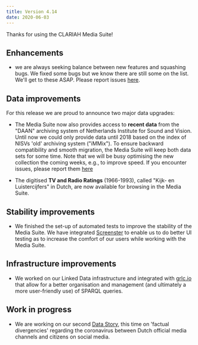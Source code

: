 ```yaml
---
title: Version 4.14
date: 2020-06-03
---
```


Thanks for using the CLARIAH Media Suite!

## Enhancements

- we are always seeking balance between new features and squashing bugs. We fixed some bugs but we know there are still some on the list. We'll get to these ASAP. Please report issues [here](https://gitter.im/beeldengeluid/mediasuite-bugreports).

## Data improvements

For this release we are proud to announce two major data upgrades:  

- The Media Suite now also provides access to **recent data** from the "DAAN" archiving system of Netherlands Institute for Sound and Vision. Until now we could only provide data until 2018 based on the index of NISVs 'old' archiving system ("iMMix"). To ensure backward compatibility and smooth migration, the Media Suite will keep both data sets for some time. Note that we will be busy optimising the new collection the coming weeks, e.g., to improve speed. If you encounter issues, please report them [here](https://gitter.im/beeldengeluid/mediasuite-bugreports)   

- The digitised **TV and Radio Ratings** (1966-1993), called "Kijk- en Luistercijfers" in Dutch, are now available for browsing in the Media Suite.

## Stability improvements

- We finished the set-up of automated tests to improve the stability of the Media Suite. We have integrated [Screenster](https://screenster.io/) to enable us to do better UI testing as to increase the comfort of our users while working with the Media Suite.

## Infrastructure improvements

- We worked on our Linked Data infrastructure and integrated with [grlc.io](https://grlc.io/) that allow for a better organisation and management (and ultimately a more user-friendly use) of SPARQL queries.

## Work in progress

- We are working on our second [Data Story](http://mediasuitedatastories.clariah.nl/), this time on 'factual divergencies' regarding the coronavirus between Dutch official media channels and citizens on social media.
